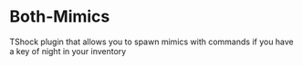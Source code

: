 # Both-Mimics
TShock plugin that allows you to spawn mimics with commands if you have a key of night in your inventory
